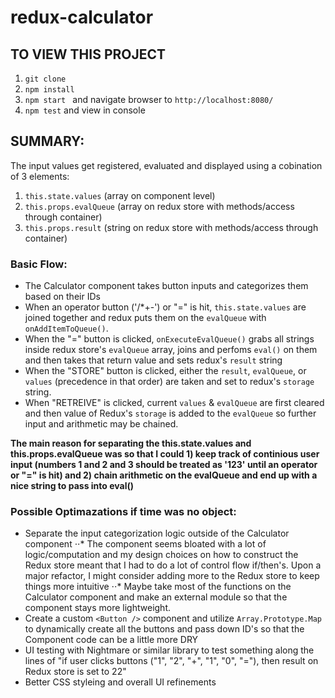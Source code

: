# redux-calculator

## TO VIEW THIS PROJECT
1. `git clone `
2. `npm install`
3. `npm start ` and navigate browser to `http://localhost:8080/`
4. `npm test` and view in console


## SUMMARY: 

The input values get registered, evaluated and displayed using a cobination of 3 elements:
1. `this.state.values` (array on component level)
2. `this.props.evalQueue` (array on redux store with methods/access through container)
3. `this.props.result` (string on redux store with methods/access through container)

### Basic Flow: 
- The Calculator component takes button inputs and categorizes them based on their IDs
- When an operator button ('/*+-') or "=" is hit, `this.state.values` are joined together and redux puts them on the `evalQueue` with `onAddItemToQueue()`.
- When the "=" button is clicked, `onExecuteEvalQueue()` grabs all strings inside redux store's `evalQueue` array, joins and perfoms `eval()` on them and then takes that return value and sets redux's `result` string
- When the "STORE" button is clicked, either the `result`, `evalQueue`, or `values` (precedence in that order) are taken and set to redux's `storage` string.
- When "RETREIVE" is clicked, current `values` & `evalQueue` are first cleared and then value of Redux's `storage` is added to the `evalQueue` so further input and arithmetic may be chained.

**The main reason for separating the this.state.values and this.props.evalQueue was so that I could 1) keep track of continious user input (numbers 1 and 2 and 3 should be treated as '123' until an operator or "=" is hit) and 2) chain arithmetic on the evalQueue and end up with a nice string to pass into eval()**


### Possible Optimazations if time was no object: 
- Separate the input categorization logic outside of the Calculator component
⋅⋅* The component seems bloated with a lot of logic/computation and my design choices on how to construct the Redux store meant that I had to do a lot of control flow if/then's. Upon a major refactor, I might consider adding more to the Redux store to keep things more intuitive
⋅⋅* Maybe take most of the functions on the Calculator component and make an external module so that the component stays more lightweight.
- Create a custom `<Button />` component and utilize `Array.Prototype.Map` to dynamically create all the buttons and pass down ID's so that the Component code can be a little more DRY
- UI testing with Nightmare or similar library to test something along the lines of "if user clicks buttons ("1", "2", "+", "1", "0", "="), then result on Redux store is set to 22" 
- Better CSS styleing and overall UI refinements
